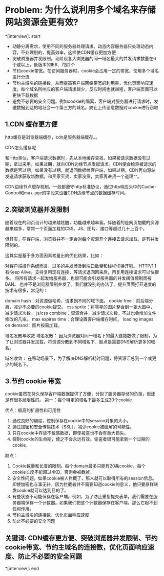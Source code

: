 # Problem: 为什么说利用多个域名来存储网站资源会更有效?

*[interview]: start

- 动静分离需求，使用不同的服务器处理请求。动态内容服务器只处理动态内容，不处理别的，提高效率，这样使CDN缓存更加方便
- 突破浏览器并发限制。现阶段各大浏览器的同一域名最大的并发请求数量在6个或以上，低版本的IE6、7是2个
- 节约cookie带宽。在访问服务器时，cookie会占用一定的带宽，使用多个域名进行分流
- 节约主域名的链接数，从而提高客户端网络带宽的利用率，优化页面响应速度。每个域名所响应的客户端请求越少，反应时间也就越短，客户端页面可以更快下载数据
- 避免不必要的安全问题。例如cookie的隔离，客户端对服务器进行请求时，发送数据到达的地址会一个第三方的域名。防止上传恶意数据对cookie进行窃取

## 1.CDN 缓存更方便
http缓存是浏览器端缓存，cdn是服务器端缓存。。

CDN怎么缓存呢

和Http类似，客户端请求数据时，先从本地缓存查找，如果被请求数据没有过期，拿过来用，如果过期，就向CDN边缘节点发起请求。CDN便会检测被请求的数据是否过期，如果没有过期，就返回数据给客户端，如果过期，CDN再向源站发送请求获取新数据。和买家买货，卖家没货，卖家再进货一个道理^^。

CDN边缘节点缓存机制，一般都遵守http标准协议，通过http响应头中的Cache-Control和max-age的字段来设置CDN边缘节点的数据缓存时间。

## 2.突破浏览器并发限制
随着现在的网页设计的越来越炫酷，功能越来越丰富。伴随着的是网页加载的资源越来越多，常常一个页面加载的CSS、JS、图片、接口等超过几十上百个。

但其实，在客户端，浏览器并不一定会对每个资源开个连接去请求加载，是有并发限制的。

这其实是基于多方面因素考量出的优化结果，比如：

对客户端操作系统而言，过多的并发涉及到端口数量和线程切换开销。
HTTP/1.1有Keep Alive，支持复用现有连接，等请求返回回来后，再复用连接请求可以快很多。
将所有请求一起发给服务器，也很可能会引发服务器的并发阈值控制而被BAN。
也并不是浏览器限制并发了，我们就没别的办法了。提升页面打开速度的技术有很多，常见的：

domain hash：对资源做哈希，请求到不同的域下面。
cookie free：前后端分离，减少不必要的cookie提交。
css sprite：将零星的图片整合到一张大图中，减少请求次数。
js/css combine：资源合并，减少请求次数，不过也会增加文件修改的几率。
max expires time：合理设置客户端缓存时间。
loading images on demand：图片按需加载。

域名发散与收敛
域名发散：
因为浏览器对同一域名下的最大连接数做了限制，为了让浏览器并发加载，将资源分散到不同域名下，缺点是需要DNS解析更多的域名。

域名收敛：
在移动场景下，为了解决DNS解析耗时问题，将资源汇总到一个或更少的域名下。

## 3.节约 cookie 带宽
cookie虽然在持久保存客户端数据提供了方便，分担了服务器存储的负担，但还是有很多局限性的。
第一：每个特定的域名下最多生成20个cookie

优点：极高的扩展性和可用性
1. 通过良好的编程，控制保存在cookie中的session对象的大小。
2. 通过加密和安全传输技术（SSL），减少cookie被破解的可能性。
3. 只在cookie中存放不敏感数据，即使被盗也不会有重大损失。
4. 控制cookie的生命期，使之不会永远有效。偷盗者很可能拿到一个过期的cookie。

缺点：
1. Cookie数量和长度的限制。每个domain最多只能有20条cookie，每个cookie长度不能超过4KB，否则会被截掉。
2. 安全性问题。如果cookie被人拦截了，那人就可以取得所有的session信息。即使加密也与事无补，因为拦截者并不需要知道cookie的意义，他只要原样转发cookie就可以达到目的了。
3. 有些状态不可能保存在客户端。例如，为了防止重复提交表单，我们需要在服务器端保存一个计数器。如果我们把这个计数器保存在客户端，那么它起不到任何作用。
4. 节约主域名的连接数，优化页面响应速度
5. 防止不必要的安全问题

## 关键词: CDN缓存更方便、突破浏览器并发限制、节约cookie带宽、节约主域名的连接数，优化页面响应速度、防止不必要的安全问题
*[interview]: end
